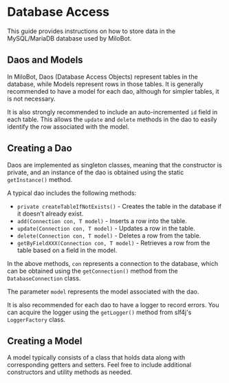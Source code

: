 # Database Access

This guide provides instructions on how to store data in the MySQL/MariaDB database used by MiloBot.

## Daos and Models

In MiloBot, Daos (Database Access Objects) represent tables in the database, while Models represent rows in those tables. It is generally recommended to have a model for each dao, although for simpler tables, it is not necessary.

It is also strongly recommended to include an auto-incremented `id` field in each table. This allows the `update` and `delete` methods in the dao to easily identify the row associated with the model.

## Creating a Dao

Daos are implemented as singleton classes, meaning that the constructor is private, and an instance of the dao is obtained using the static `getInstance()` method.

A typical dao includes the following methods:

- `private createTableIfNotExists()` - Creates the table in the database if it doesn't already exist.
- `add(Connection con, T model)` - Inserts a row into the table.
- `update(Connection con, T model)` - Updates a row in the table.
- `delete(Connection con, T model)` - Deletes a row from the table.
- `getByFieldXXX(Connection con, T model)` - Retrieves a row from the table based on a field in the model.

In the above methods, `con` represents a connection to the database, which can be obtained using the `getConnection()` method from the `DatabaseConnection` class.

The parameter `model` represents the model associated with the dao.

It is also recommended for each dao to have a logger to record errors. You can acquire the logger using the `getLogger()` method from slf4j's `LoggerFactory` class.

## Creating a Model

A model typically consists of a class that holds data along with corresponding getters and setters. Feel free to include additional constructors and utility methods as needed.